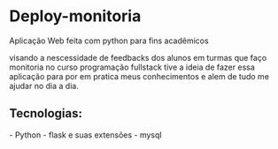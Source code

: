 # Deploy-monitoria
 Aplicação Web feita com python para fins acadêmicos

visando a nescessidade de feedbacks dos alunos em turmas que faço monitoria 
no curso programação fullstack tive a ideia de fazer essa aplicação para por 
em pratica meus conhecimentos e alem de tudo me ajudar no dia a dia. 

<h2>Tecnologias:</h2> 
- Python
- flask e suas extensões 
- mysql
